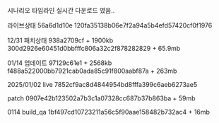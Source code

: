 
시나리오 타임라인 실시간 다운로드 였음..

라이브상태
56a6d1d10e
120fa35138b06e7f2a94a5b4efd57420cf0f1976

12/31  패치상태
938a2709cf  + 1900kb
300d2926e60451d0bbfffc806a32c2f878282829  + 65.9mb


01/14 업데이트
97129c61e1   + 2568kb
f488a522000bb7921cab0ada85c91f800aabf87a    +  263mb







2025/01/02
live
7852cf9ac8d4844954bd8fffa399c6aeb6273ae5


patch
0907e42b123502a7b3c1a07328cc687b37b863ba   + 59mb


0114 build_qa
1bf497cd10723211a56c5f90aae158482b732ac4   + 16mb